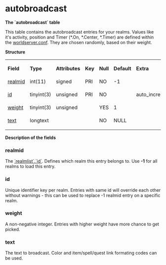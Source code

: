 # autobroadcast


**The \`autobroadcast\` table**

This table contains the autobroadcast entries for your realms. Values like it's activity, position and Timer (\*.On, \*.Center, \*.Timer) are defined within the [worldserver.conf](worldserver.conf). They are chosen randomly, based on their weight.

**Structure**

<table>
<colgroup>
<col width="12%" />
<col width="12%" />
<col width="12%" />
<col width="12%" />
<col width="12%" />
<col width="12%" />
<col width="12%" />
<col width="12%" />
</colgroup>
<tbody>
<tr class="odd">
<td><p><strong>Field</strong></p></td>
<td><p><strong>Type</strong></p></td>
<td><p><strong>Attributes</strong></p></td>
<td><p><strong>Key</strong></p></td>
<td><p><strong>Null</strong></p></td>
<td><p><strong>Default</strong></p></td>
<td><p><strong>Extra</strong></p></td>
<td><p><strong>Comment</strong></p></td>
</tr>
<tr class="even">
<td><a href="#realmid">realmid</a></td>
<td>int(11)</td>
<td>signed</td>
<td>PRI</td>
<td>NO</td>
<td>-1</td>
<td> </td>
<td> </td>
</tr>
<tr class="odd">
<td><p><a href="#id">id</a></p></td>
<td><p>tinyint(3)</p></td>
<td><p>unsigned</p></td>
<td><p>PRI</p></td>
<td><p>NO</p></td>
<td><p> </p></td>
<td><p>auto_increment</p></td>
<td><p> </p></td>
</tr>
<tr class="even">
<td><a href="#weight">weight</a></td>
<td>tinyint(3)</td>
<td>unsigned</td>
<td> </td>
<td>YES</td>
<td>1</td>
<td> </td>
<td> </td>
</tr>
<tr class="odd">
<td><p><a href="#text">text</a></p></td>
<td><p>longtext</p></td>
<td><p> </p></td>
<td><p> </p></td>
<td><p>NO</p></td>
<td><p>NULL</p></td>
<td><p> </p></td>
<td><p> </p></td>
</tr>
</tbody>
</table>

**Description of the fields**

### realmid

The [\`realmlist\`.\`id\`](realmlist). Defines which realm this entry belongs to. Use **-1** for all realms to load this entry.

### id

Unique identifier key per realm. Entries with same id will override each other without warnings - this can be used to replace -1 realmid entry on a specific realm.

### weight

A non-negative integer. Entries with higher weight have more chance to get picked.

### text

The text to broadcast. Color and item/spell/quest link formating codes can be used.
